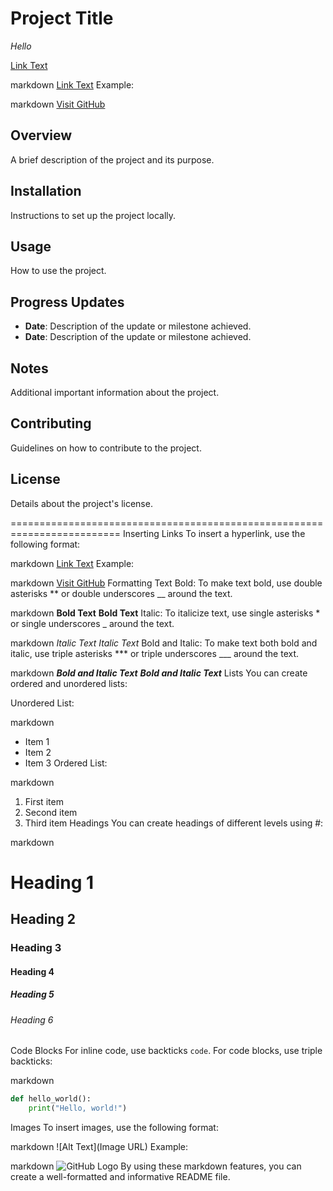  # Project Title
*Hello*

[Link Text](URL)

markdown
[Link Text](URL)
Example:

markdown
[Visit GitHub](https://github.com)
## Overview
A brief description of the project and its purpose.

## Installation
Instructions to set up the project locally.

## Usage
How to use the project.

## Progress Updates
- **Date**: Description of the update or milestone achieved.
- **Date**: Description of the update or milestone achieved.

## Notes
Additional important information about the project.

## Contributing
Guidelines on how to contribute to the project.

## License
Details about the project's license.


=========================================================================
Inserting Links
To insert a hyperlink, use the following format:

markdown
[Link Text](URL)
Example:

markdown
[Visit GitHub](https://github.com)
Formatting Text
Bold: To make text bold, use double asterisks ** or double underscores __ around the text.

markdown
**Bold Text**
__Bold Text__
Italic: To italicize text, use single asterisks * or single underscores _ around the text.

markdown
*Italic Text*
_Italic Text_
Bold and Italic: To make text both bold and italic, use triple asterisks *** or triple underscores ___ around the text.

markdown
***Bold and Italic Text***
___Bold and Italic Text___
Lists
You can create ordered and unordered lists:

Unordered List:

markdown
- Item 1
- Item 2
- Item 3
Ordered List:

markdown
1. First item
2. Second item
3. Third item
Headings
You can create headings of different levels using #:

markdown
# Heading 1
## Heading 2
### Heading 3
#### Heading 4
##### Heading 5
###### Heading 6
Code Blocks
For inline code, use backticks `code`. For code blocks, use triple backticks:

markdown
```python
def hello_world():
    print("Hello, world!")
```
Images
To insert images, use the following format:

markdown
![Alt Text](Image URL)
Example:

markdown
![GitHub Logo](https://github.githubassets.com/images/modules/logos_page/GitHub-Mark.png)
By using these markdown features, you can create a well-formatted and informative README file.
